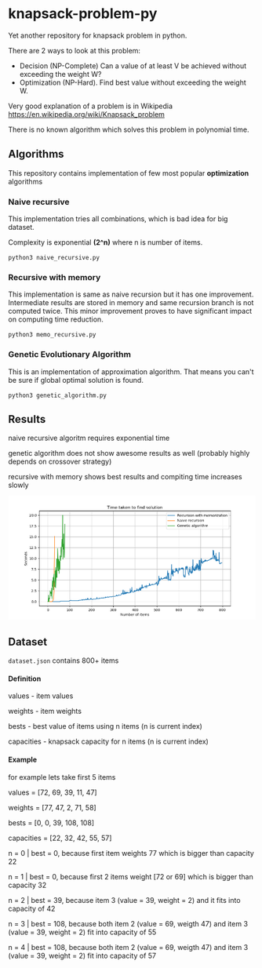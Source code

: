 # knapsack-problem-py
Yet another repository for knapsack problem in python.

There are 2 ways to look at this problem:
- Decision (NP-Complete) Can a value of at least V be achieved without exceeding the weight W?
- Optimization (NP-Hard). Find best value without exceeding the weight W.

Very good explanation of a problem is in Wikipedia
https://en.wikipedia.org/wiki/Knapsack_problem

There is no known algorithm which solves this problem in polynomial time.

## Algorithms 

This repository contains implementation of few most popular **optimization** algorithms

### Naive recursive

This implementation tries all combinations, which is bad idea for big dataset.

Complexity is exponential **(2^n)** where n is number of items.

```
python3 naive_recursive.py
```

### Recursive with memory

This implementation is same as naive recursion but it has one improvement. Intermediate results are stored in memory and same recursion branch is not computed twice.
This minor improvement proves to have significant impact on computing time reduction.


```
python3 memo_recursive.py
```

### Genetic Evolutionary Algorithm

This is an implementation of approximation algorithm. That means you can't be sure if global optimal solution is found.

```
python3 genetic_algorithm.py
```

## Results

naive recursive algoritm requires exponential time

genetic algorithm does not show awesome results as well (probably highly depends on crossover strategy)

recursive with memory shows best results and compiting time increases slowly

![Results](performance.png)

## Dataset
`dataset.json` contains 800+ items

#### Definition
values - item values

weights - item weights

bests - best value of items using n items (n is current index)

capacities - knapsack capacity for n items (n is current index)

#### Example
for example lets take first 5 items

values = [72, 69, 39, 11, 47]

weights = [77, 47, 2, 71, 58]

bests = [0, 0, 39, 108, 108]

capacities = [22, 32, 42, 55, 57]

n = 0 | best = 0, because first item weights 77 which is bigger than capacity 22

n = 1 | best = 0, because first 2 items weight [72 or 69] which is bigger than capacity 32

n = 2 | best = 39, because item 3 (value = 39, weight = 2) and it fits into capacity of 42

n = 3 | best = 108, because both item 2 (value = 69, weigth 47) and item 3 (value = 39, weight = 2) fit into capacity of 55

n = 4 | best = 108, because both item 2 (value = 69, weigth 47) and item 3 (value = 39, weight = 2) fit into capacity of 57
